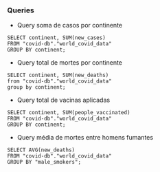 
### Queries 


- Query soma de casos por continente

```
SELECT continent, SUM(new_cases) 
FROM "covid-db"."world_covid_data" 
GROUP BY continent;
```
- Query total de mortes por continente

```
SELECT continent, SUM(new_deaths) 
from "covid-db"."world_covid_data" 
group by continent;
```
- Query total de vacinas aplicadas 

```
SELECT continent, SUM(people_vaccinated) 
FROM "covid-db"."world_covid_data"
GROUP BY continent;
```
- Query média de mortes entre homens fumantes

```
SELECT AVG(new_deaths)
FROM "covid-db"."world_covid_data"
GROUP BY "male_smokers";
```
